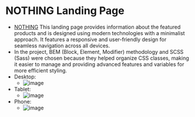 # NOTHING Landing Page 
- [NOTHING](https://nataligru.github.io/landing_page_for_NOTHING/)
This landing page provides information about the featured products and is designed using modern technologies with a minimalist approach. It features a responsive and user-friendly design for seamless navigation across all devices.
- In the project, BEM (Block, Element, Modifier) methodology and SCSS (Sass) were chosen because they helped organize CSS classes, making it easier to manage and providing advanced features and variables for more efficient styling.
- Desktop:
  - ![image](https://github.com/NataliGru/landing_page_for_NOTHING/assets/133240440/621b4af8-5385-4d26-b91d-0ab09e263853)
- Tablet:
  - ![image](https://github.com/NataliGru/landing_page_for_NOTHING/assets/133240440/1b56d052-909d-4fad-b5ac-600c429d98c3)
- Phone:
  - ![image](https://github.com/NataliGru/landing_page_for_NOTHING/assets/133240440/eb8c6725-552b-4abb-a85b-5e76af187acc)
